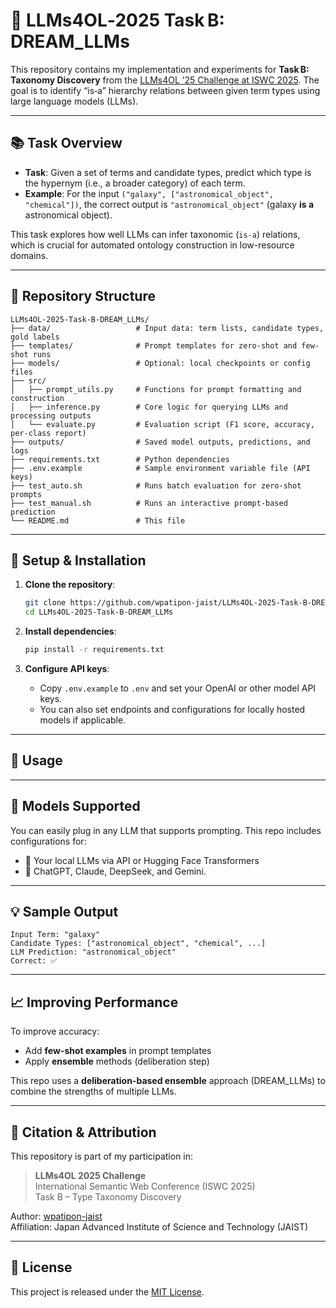 # 🧠 LLMs4OL‑2025 Task B: DREAM_LLMs

This repository contains my implementation and experiments for **Task B: Taxonomy Discovery** from the [LLMs4OL ’25 Challenge at ISWC 2025](https://sites.google.com/view/llms4ol2025/home?authuser=0). The goal is to identify “is‑a” hierarchy relations between given term types using large language models (LLMs).

---

## 📚 Task Overview

- **Task**: Given a set of terms and candidate types, predict which type is the hypernym (i.e., a broader category) of each term.
- **Example**: For the input `("galaxy", ["astronomical_object", "chemical"])`, the correct output is `"astronomical_object"` (galaxy **is a** astronomical object).

This task explores how well LLMs can infer taxonomic (`is‑a`) relations, which is crucial for automated ontology construction in low-resource domains.

---

## 🔧 Repository Structure

```
LLMs4OL-2025-Task-B-DREAM_LLMs/
├── data/                   # Input data: term lists, candidate types, gold labels
├── templates/              # Prompt templates for zero-shot and few-shot runs
├── models/                 # Optional: local checkpoints or config files
├── src/
│   ├── prompt_utils.py     # Functions for prompt formatting and construction
│   ├── inference.py        # Core logic for querying LLMs and processing outputs
│   └── evaluate.py         # Evaluation script (F1 score, accuracy, per-class report)
├── outputs/                # Saved model outputs, predictions, and logs
├── requirements.txt        # Python dependencies
├── .env.example            # Sample environment variable file (API keys)
├── test_auto.sh            # Runs batch evaluation for zero-shot prompts
├── test_manual.sh          # Runs an interactive prompt-based prediction
└── README.md               # This file
```

---

## 🚀 Setup & Installation

1. **Clone the repository**:
   ```bash
   git clone https://github.com/wpatipon-jaist/LLMs4OL-2025-Task-B-DREAM_LLMs.git
   cd LLMs4OL-2025-Task-B-DREAM_LLMs
   ```

2. **Install dependencies**:
   ```bash
   pip install -r requirements.txt
   ```

3. **Configure API keys**:
   - Copy `.env.example` to `.env` and set your OpenAI or other model API keys.
   - You can also set endpoints and configurations for locally hosted models if applicable.

---

## 🧩 Usage

---

## 🧠 Models Supported

You can easily plug in any LLM that supports prompting. This repo includes configurations for:

- 🦙 Your local LLMs via API or Hugging Face Transformers
- 💬 ChatGPT, Claude, DeepSeek, and Gemini.

---

## 💡 Sample Output

```
Input Term: "galaxy"
Candidate Types: ["astronomical_object", "chemical", ...]
LLM Prediction: "astronomical_object"
Correct: ✅
```

---

## 📈 Improving Performance

To improve accuracy:

- Add **few-shot examples** in prompt templates
- Apply **ensemble** methods (deliberation step)

This repo uses a **deliberation-based ensemble** approach (DREAM_LLMs) to combine the strengths of multiple LLMs.

---

## 📄 Citation & Attribution

This repository is part of my participation in:

> **LLMs4OL 2025 Challenge**  
> International Semantic Web Conference (ISWC 2025)  
> Task B – Type Taxonomy Discovery

Author: [wpatipon-jaist](https://github.com/wpatipon-jaist)  
Affiliation: Japan Advanced Institute of Science and Technology (JAIST)

---

## 📄 License

This project is released under the [MIT License](./LICENSE).
